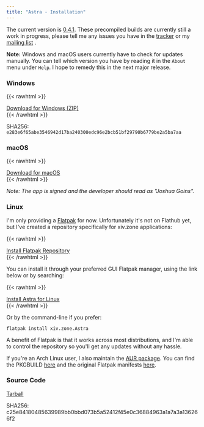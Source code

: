 ```yaml
---
title: "Astra - Installation"
---
```


The current version is [0.4.1](/astra/changelog). These precompiled builds are currently still a work in progress, please tell me any issues you have in the [tracker](https://todo.sr.ht/~redstrate/astra) or my [mailing list](https://lists.sr.ht/~redstrate/public-inbox) .

**Note:** Windows and macOS users currently have to check for updates manually. You can tell which version you have by reading it in the `About` menu under `Help`. I hope to remedy this in the next major release.

### Windows

{{< rawhtml >}}
<div class="buttons">
<a class="blurb-button" href="https://xiv.zone/distrib/astra/0.4.1/astra-0.4.1-win-x64.zip" download>Download for Windows (ZIP)</a>
</div>
{{< /rawhtml >}}

SHA256: `e283e6f65abe3546942d17ba240300edc96e2bcb51bf29790b6779be2a5ba7aa`

### macOS

{{< rawhtml >}}
<div class="buttons">
<a class="blurb-button" href="https://xiv.zone/distrib/astra/0.4.1/Astra.app.zip" download>Download for macOS</a>
</div>
{{< /rawhtml >}}

_Note: The app is signed and the developer should read as "Joshua Goins"._

### Linux

I'm only providing a [Flatpak](https://www.flatpak.org/setup/) for now. Unfortunately it's not on Flathub yet, but I've created a repository specifically for xiv.zone applications:

{{< rawhtml >}}
<div class="buttons">
<a class="blurb-button" href="https://xiv.zone/distrib/flatpak/xivzone.flatpakrepo" download>Install Flatpak Repository</a>
</div>
{{< /rawhtml >}}

You can install it through your preferred GUI Flatpak manager, using the link below or by searching:

{{< rawhtml >}}
<div class="buttons">
<a class="blurb-button" href="appstream://zone.xiv.Astra" download>Install Astra for Linux</a>
</div>
{{< /rawhtml >}}

Or by the command-line if you prefer:

`flatpak install xiv.zone.Astra`

A benefit of Flatpak is that it works across most distributions, and I'm able to control the repository so you'll get any updates without any hassle.

If you're an Arch Linux user, I also maintain the [AUR package](https://aur.archlinux.org/packages/astra-launcher). You can find the PKGBUILD [here](https://git.sr.ht/~redstrate/pkgbuilds/tree/main/item/astra-launcher/PKGBUILD) and the original Flatpak manifests [here](https://git.sr.ht/~redstrate/astra-flatpak).

### Source Code

[Tarball](https://xiv.zone/distrib/astra/0.4.1/astra-source.tar.gz)

SHA256: c25e84180485639989bb0bbd073b5a52412f45e0c36884963a1a7a3a136266f2
